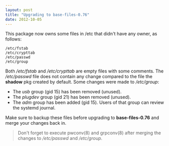 ```yaml
---
layout: post
title: "Upgrading to base-files-0.76"
date: 2012-10-05
---
```


This package now owns some files in /etc that didn't have any owner, as follows:

    /etc/fstab
    /etc/crypttab
    /etc/passwd
    /etc/group

Both */etc/fstab* and */etc/crypttab* are empty files with some comments. The */etc/passwd* file does not contain any change compared to the file the **shadow** pkg created by default. Some changes were made to */etc/group*:

  * The *usb* group (gid 15) has been removed (unused).
  * The *plugdev* group (gid 21) has been removed (unused).
  * The *adm* group has been added (gid 15). Users of that group can review the systemd journal.
 
Make sure to backup these files before upgrading to **base-files-0.76** and merge your changes back in.
> Don't forget to execute pwconv(8) and grpconv(8) after merging the changes to */etc/passwd* and */etc/group*.
